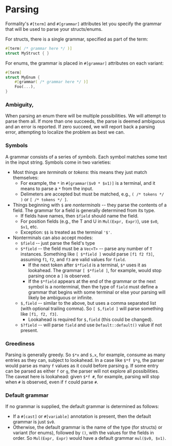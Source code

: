 # Parsing

Formality's `#[term]` and `#[grammar]` attributes let you specify the grammar that will be used to parse your structs/enums.

For structs, there is a single grammar, specified as part of the term:

```rust
#[term( /* grammar here */ )]
struct MyStruct { }
```

For enums, the grammar is placed in `#[grammar]` attributes on each variant:

```rust
#[term]
struct MyEnum {
    #[grammar( /* grammar here */ )]
    Foo(...),
}
```

### Ambiguity,

When parsing an enum there will be multiple possibilities. We will attempt to parse them all. If more than one succeeds, the parse is deemed ambiguous and an error is reported. If zero succeed, we will report back a parsing error, attempting to localize the problem as best we can.

### Symbols

A grammar consists of a series of *symbols*. Each symbol matches some text in the input string. Symbols come in two varieties:

* Most things are *terminals* or *tokens*: this means they just match themselves:
    * For example, the `*` in `#[grammar($v0 * $v1)]` is a terminal, and it means to parse a `*` from the input.
    * Delimeters are accepted but must be matched, e.g., `( /* tokens */ )` or `[ /* tokens */ ]`.
* Things beginning with `$` are *nonterminals* -- they parse the contents of a field. The grammar for a field is generally determined from its type.
    * If fields have names, then `$field` should name the field.
    * For position fields (e.g., the T and U in `Mul(Expr, Expr)`), use `$v0`, `$v1`, etc.
    * Exception: `$$` is treated as the terminal `'$'`.
* Nonterminals can also accept modes:
    * `$field` -- just parse the field's type
    * `$*field` -- the field must be a `Vec<T>` -- parse any number of `T` instances. Something like `[ $*field ]` would parse `[f1 f2 f3]`, assuming `f1`, `f2`, and `f3` are valid values for `field`.
        * If the next token after `$*field` is a terminal, `$*` uses  it as lookahead. The grammar `[ $*field ]`, for example, would stop parsing once a `]` is observed. 
        * If the `$*field` appears at the end of the grammar or the next symbol is a nonterminal, then the type of `field` must define a grammar that begins with some terminal or else your parsing will likely be ambiguous or infinite.
    * `$,field` -- similar to the above, but uses a comma separated list (with optional trailing comma). So `[ $,field ]` will parse something like `[f1, f2, f3]`.
        * Lookahead is required for `$,field` (this could be changed).
    * `$?field` -- will parse `field` and use `Default::default()` value if not present.

### Greediness

Parsing is generally greedy. So `$*x` and `$,x`, for example, consume as many entries as they can, subject to lookahead. In a case like `$*f $*g`, the parser would parse as many `f` values as it could before parsing `g`. If some entry can be parsed as either `f` or `g`, the parser will not explore all possibilities. The caveat here is lookahead: given `$*f #`, for example, parsing will stop when `#` is observed, even if `f` could parse `#`.

### Default grammar

If no grammar is supplied, the default grammar is determined as follows:

* If a `#[cast]` or `#[variable]` annotation is present, then the default grammar is just `$v0`.
* Otherwise, the default grammar is the name of the type (for structs) or variant (for enums), followed by `()`, with the values for the fields in order. So `Mul(Expr, Expr)` would have a default grammar `mul($v0, $v1)`.
